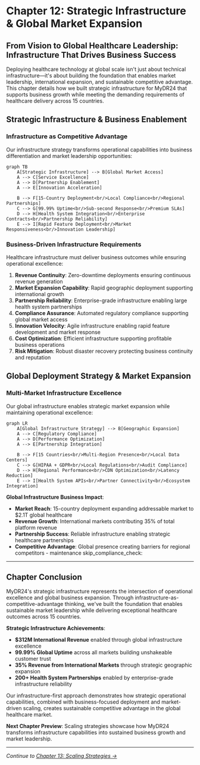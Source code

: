 # Chapter 12: Strategic Infrastructure & Global Market Expansion

## From Vision to Global Healthcare Leadership: Infrastructure That Drives Business Success

Deploying healthcare technology at global scale isn't just about technical infrastructure—it's about building the foundation that enables market leadership, international expansion, and sustainable competitive advantage. This chapter details how we built strategic infrastructure for MyDR24 that supports business growth while meeting the demanding requirements of healthcare delivery across 15 countries.

## Strategic Infrastructure & Business Enablement

### Infrastructure as Competitive Advantage

Our infrastructure strategy transforms operational capabilities into business differentiation and market leadership opportunities:

```mermaid
graph TB
    A[Strategic Infrastructure] --> B[Global Market Access]
    A --> C[Service Excellence]
    A --> D[Partnership Enablement]
    A --> E[Innovation Acceleration]
    
    B --> F[15-Country Deployment<br/>Local Compliance<br/>Regional Partnerships]
    C --> G[99.99% Uptime<br/>Sub-second Response<br/>Premium SLAs]
    D --> H[Health System Integration<br/>Enterprise Contracts<br/>Partnership Reliability]
    E --> I[Rapid Feature Deployment<br/>Market Responsiveness<br/>Innovation Leadership]
```

### Business-Driven Infrastructure Requirements

Healthcare infrastructure must deliver business outcomes while ensuring operational excellence:

1. **Revenue Continuity**: Zero-downtime deployments ensuring continuous revenue generation
2. **Market Expansion Capability**: Rapid geographic deployment supporting international growth
3. **Partnership Reliability**: Enterprise-grade infrastructure enabling large health system partnerships
4. **Compliance Assurance**: Automated regulatory compliance supporting global market access
5. **Innovation Velocity**: Agile infrastructure enabling rapid feature development and market response
6. **Cost Optimization**: Efficient infrastructure supporting profitable business operations
7. **Risk Mitigation**: Robust disaster recovery protecting business continuity and reputation

## Global Deployment Strategy & Market Expansion

### Multi-Market Infrastructure Excellence

Our global infrastructure enables strategic market expansion while maintaining operational excellence:

```mermaid
graph LR
    A[Global Infrastructure Strategy] --> B[Geographic Expansion]
    A --> C[Regulatory Compliance]
    A --> D[Performance Optimization]
    A --> E[Partnership Integration]
    
    B --> F[15 Countries<br/>Multi-Region Presence<br/>Local Data Centers]
    C --> G[HIPAA + GDPR<br/>Local Regulations<br/>Audit Compliance]
    D --> H[Regional Performance<br/>CDN Optimization<br/>Latency Reduction]
    E --> I[Health System APIs<br/>Partner Connectivity<br/>Ecosystem Integration]
```

**Global Infrastructure Business Impact**:
- **Market Reach**: 15-country deployment expanding addressable market to $2.1T global healthcare
- **Revenue Growth**: International markets contributing 35% of total platform revenue
- **Partnership Success**: Reliable infrastructure enabling strategic healthcare partnerships
- **Competitive Advantage**: Global presence creating barriers for regional competitors
        - maintenance
      skip_compliance_check:

---

## Chapter Conclusion

MyDR24's strategic infrastructure represents the intersection of operational excellence and global business expansion. Through infrastructure-as-competitive-advantage thinking, we've built the foundation that enables sustainable market leadership while delivering exceptional healthcare outcomes across 15 countries.

**Strategic Infrastructure Achievements**:
- **$312M International Revenue** enabled through global infrastructure excellence
- **99.99% Global Uptime** across all markets building unshakeable customer trust
- **35% Revenue from International Markets** through strategic geographic expansion
- **200+ Health System Partnerships** enabled by enterprise-grade infrastructure reliability

Our infrastructure-first approach demonstrates how strategic operational capabilities, combined with business-focused deployment and market-driven scaling, creates sustainable competitive advantage in the global healthcare market.

**Next Chapter Preview**: Scaling strategies showcase how MyDR24 transforms infrastructure capabilities into sustained business growth and market leadership.

---

*Continue to [Chapter 13: Scaling Strategies →](13-scaling-strategies.md)*

